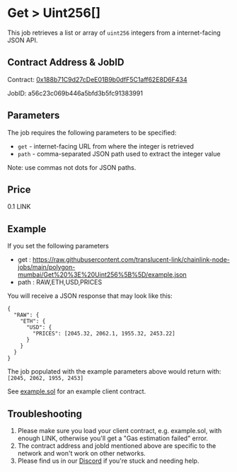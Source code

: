 # Get > Uint256[]

This job retrieves a list or array of `uint256` integers from a internet-facing JSON API.

## Contract Address & JobID

Contract: [0x188b71C9d27cDeE01B9b0dfF5C1aff62E8D6F434](https://mumbai.polygonscan.com/address/0x188b71C9d27cDeE01B9b0dfF5C1aff62E8D6F434)

JobID: a56c23c069b446a5bfd3b5fc91383991

## Parameters

The job requires the following parameters to be specified:

* `get` - internet-facing URL from where the integer is retrieved
* `path` - comma-separated JSON path used to extract the integer value

Note: use commas not dots for JSON paths.

## Price

0.1 LINK

## Example

If you set the following parameters

* get : https://raw.githubusercontent.com/translucent-link/chainlink-node-jobs/main/polygon-mumbai/Get%20%3E%20Uint256%5B%5D/example.json
* path : RAW,ETH,USD,PRICES

You will receive a JSON response that may look like this:

    {
      "RAW": {
        "ETH": {
          "USD": {
            "PRICES": [2045.32, 2062.1, 1955.32, 2453.22]
          }
        }
      }
    }

The job populated with the example parameters above would return with: `[2045, 2062, 1955, 2453]`

See [example.sol](example.sol) for an example client contract.

## Troubleshooting

1. Please make sure you load your client contract, e.g. example.sol, with enough LINK, otherwise you'll get a "Gas estimation failed" error.
2. The contract address and jobId mentioned above are specific to the network and won't work on other networks.
3. Please find us in our [Discord](https://discord.gg/JxKT6R9Xpz) if you're stuck and needing help. 